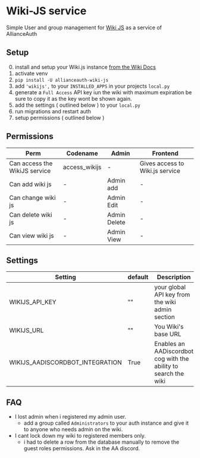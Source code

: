 # Wiki-JS service

Simple User and group management for [Wiki JS](https://wiki.js.org/) as a service of AllianceAuth 

## Setup
0. install and setup your Wiki.js instance [from the Wiki Docs](https://docs.requarks.io/)
1. activate venv
2. `pip install -U allianceauth-wiki-js`
3. add `'wikijs',` to your `INSTALLED_APPS` in your projects `local.py`
4. generate a `Full Access` API key iun the wiki with maximum expiration be sure to copy it as the key wont be shown again.
5. add the settings ( outlined below ) to your `local.py`
6. run migrations and restart auth
7. setup permissions ( outlined below )

## Permissions
Perm | Codename | Admin | Frontend
--- | --- | --- | ---
Can access the WikiJS service | access_wikijs | - | Gives access to Wiki.js service
Can add wiki js | - | Admin add | -
Can change wiki js | - | Admin Edit | -
Can delete wiki js | - | Admin Delete | -
Can view wiki js | - | Admin View | -

## Settings
Setting | default | Description
--- | --- | ---
WIKIJS_API_KEY | "" | your global API key from the wiki admin section
WIKIJS_URL | "" | You Wiki's base URL
WIKIJS_AADISCORDBOT_INTEGRATION | True | Enables an AADiscordbot cog with the ability to search the wiki

## FAQ
* I lost admin when i registered my admin user.
    * add a group called `Administrators` to your auth instance and give it to anyone who needs admin on the wiki.
* I cant lock down my wiki to registered members only.
    * i had to delete a row from the database manually to remove the guest roles permissions. Ask in the AA discord.


